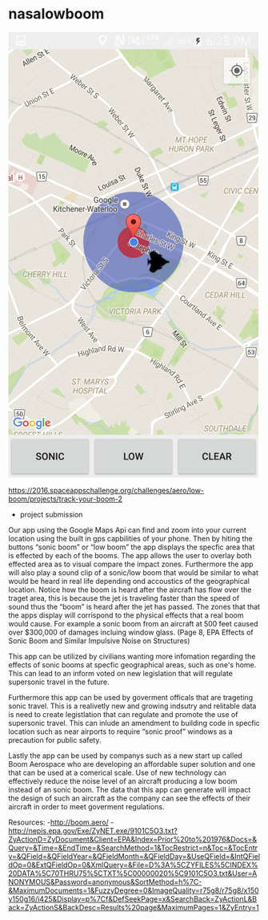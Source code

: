 # nasalowboom

![](/screenshot.jpg)

https://2016.spaceappschallenge.org/challenges/aero/low-boom/projects/track-your-boom-2
- project submission

Our app using the Google Maps Api can find and zoom into your current location using the built in gps capbilities of your phone. Then by hiting the buttons “sonic boom” or “low boom” the app displays the specfic area that is effected by each of the booms. The app allows the user to overlay both effected area as to visual compare the impact zones. Furthermore the app will also play a sound clip of a sonic/low boom that would be similar to what would be heard in real life depending ond accoustics of the geographical location. Notice how the boom is heard after the aircraft has flow over the traget area, this is because the jet is traveling faster than the speed of sound thus the “boom” is heard after the jet has passed. The zones that that the apps display will corrispond to the physical effects that a real boom would cause. For example a sonic boom from an aircraft at 500 feet caused over $300,000 of damages incluing window glass. (Page 8, EPA Effects of Sonic Boom and Similar Impulsive Noise on Structures) 

This app can be utilized by civilians wanting more infomation regarding the effects of sonic booms at specfic geographical areas, such as one's home. This can lead to an inform voted on new legislation that will regulate supersonic travel in the future. 

Furthermore this app can be used by goverment officals that are trageting sonic travel. This is a realivetly new and growing indsutry and relitable data is need to create legistlation that can regulate and promote the use of supersonic travel. This can inlude an amendment to building code in specfic location such as near airports to require “sonic proof” windows as a precaution for public safety.

Lastly the app can be used by companys such as a new start up called Boom Aerospace who are developing an affordable super solution and one that can be used at a comerical scale. Use of new technology can effectively reduce the noise level of an aircraft producing a low boom instead of an sonic boom. The data that this app can generate will impact the design of such an aircraft as the company can see the effects of their aircraft in order to meet goverment regulations. 


Resources:
-http://boom.aero/
-http://nepis.epa.gov/Exe/ZyNET.exe/9101C5O3.txt?ZyActionD=ZyDocument&Client=EPA&Index=Prior%20to%201976&Docs=&Query=&Time=&EndTime=&SearchMethod=1&TocRestrict=n&Toc=&TocEntry=&QField=&QFieldYear=&QFieldMonth=&QFieldDay=&UseQField=&IntQFieldOp=0&ExtQFieldOp=0&XmlQuery=&File=D%3A%5CZYFILES%5CINDEX%20DATA%5C70THRU75%5CTXT%5C00000020%5C9101C5O3.txt&User=ANONYMOUS&Password=anonymous&SortMethod=h%7C-&MaximumDocuments=1&FuzzyDegree=0&ImageQuality=r75g8/r75g8/x150y150g16/i425&Display=p%7Cf&DefSeekPage=x&SearchBack=ZyActionL&Back=ZyActionS&BackDesc=Results%20page&MaximumPages=1&ZyEntry=1
